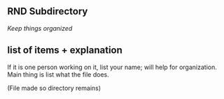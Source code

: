 ## RND Subdirectory
*Keep things organized* 

## list of items + explanation 
If it is one person working on it, list your name; will help for organization. Main thing is list what the file does.



(File made so directory remains)

